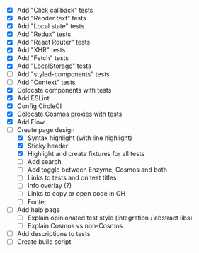* [x] Add "Click callback" tests
* [x] Add "Render text" tests
* [x] Add "Local state" tests
* [x] Add "Redux" tests
* [x] Add "React Router" tests
* [x] Add "XHR" tests
* [x] Add "Fetch" tests
* [x] Add "LocalStorage" tests
* [ ] Add "styled-components" tests
* [ ] Add "Context" tests
* [x] Colocate components with tests
* [x] Add ESLint
* [x] Config CircleCI
* [x] Colocate Cosmos proxies with tests
* [x] Add Flow
* [ ] Create page design
  * [x] Syntax highlight (with line highlight)
  * [x] Sticky header
  * [x] Highlight and create fixtures for all tests
  * [ ] Add search
  * [ ] Add toggle between Enzyme, Cosmos and both
  * [ ] Links to tests and on test titles
  * [ ] Info overlay (?)
  * [ ] Links to copy or open code in GH
  * [ ] Footer
* [ ] Add help page
  * [ ] Explain opinionated test style (integration / abstract libs)
  * [ ] Explain Cosmos vs non-Cosmos
* [ ] Add descriptions to tests
* [ ] Create build script
